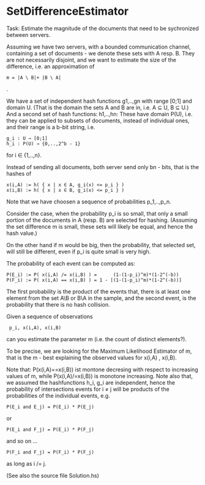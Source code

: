 SetDifferenceEstimator
======================

Task: Estimate the magnitude of the documents that need to be sychronized between servers.

Assuming we have two servers, with a bounded communication channel, containing a set of documents - we denote these sets with A resp. B. They are not necessarily disjoint, and we want to estimate the size of the difference, i.e. an approximation of

    m = |A \ B|+ |B \ A|
.

We have a set of independent hash functions g1,..,gn with range [0;1] and domain U. (That is the domain the sets A and B are in, i.e. A ⊆ U, B ⊆ U.) And a second set of hash functions: h1,..,hn: These have domain P(U), i.e. they can be applied to subsets of documents, instead of individual ones, and their range is a b-bit string, i.e.


    g_i : U → [0;1]
    h_i : P(U) → {0,..,2^b - 1}


for i ∈ {1,..,n}.

Instead of sending all documents, both server send only bn - bits, that is the hashes of

    x(i,A) := h( { x | x ∈ A, g_i(x) <= p_i } )
    x(i,B) := h( { x | x ∈ B, g_i(x) <= p_i } )

Note that we have choosen a sequence of probabilities p_1,..,p_n.

Consider the case, when the probability p_i is so small, that only a small portion of the documents in A (resp. B) are selected for hashing. (Assuming the set difference m is small, these sets will likely be equal, and hence the hash value.)

On the other hand if m would be big, then the probability, that selected set, will still be different, even if p_i is quite small is very high.

The probability of each event can be computed as:

    P(E_i) := P( x(i,A) /= x(i,B) ) =      (1-(1-p_i)^m)*(1-2^(-b))
    P(F_i) := P( x(i,A) == x(i,B) ) = 1 - [(1-(1-p_i)^m)*(1-2^(-b))]

The first probability is the product of the events that, there is at least one element from the set A\B or B\A in the sample, and the second event, is the probability that there is no hash collision.

Given a sequence of observations

     p_i, x(i,A), x(i,B)

can you estimate the parameter m (i.e. the count of distinct elements?).

To be precise, we are looking for the Maximum Likelihood Estimator of m, that is the m - best explaining the observed values for x(i,A) , x(i,B).

Note that: P(x(i,A)==x(i,B)) ist montone decresing with respect to increasing values of m, while P(x(i,A)/=x(i,B)) is monotone increasing. Note also that, we assumed the hashfunctions h_i, g_i are independent, hence the probability of intersections events for i ≠ j  will be products of the probabilities of the individual events, e.g.

    P(E_i and E_j) = P(E_i) * P(E_j) 
or

    P(E_i and F_j) = P(E_i) * P(F_j) 
and so on ...

    P(F_i and F_j) = P(F_i) * P(F_j) 
as long as i /= j.

(See also the source file Solution.hs)











